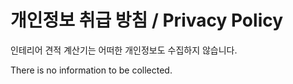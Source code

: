# 개인정보 취급 방침 / Privacy Policy

인테리어 견적 계산기는 어떠한 개인정보도 수집하지 않습니다.

There is no information to be collected.
